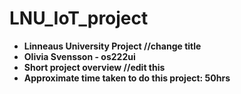 # LNU_IoT_project

+ **Linneaus University Project //change title**
+ **Olivia Svensson - os222ui**
+ **Short project overview //edit this**
+ **Approximate time taken to do this project: 50hrs**
